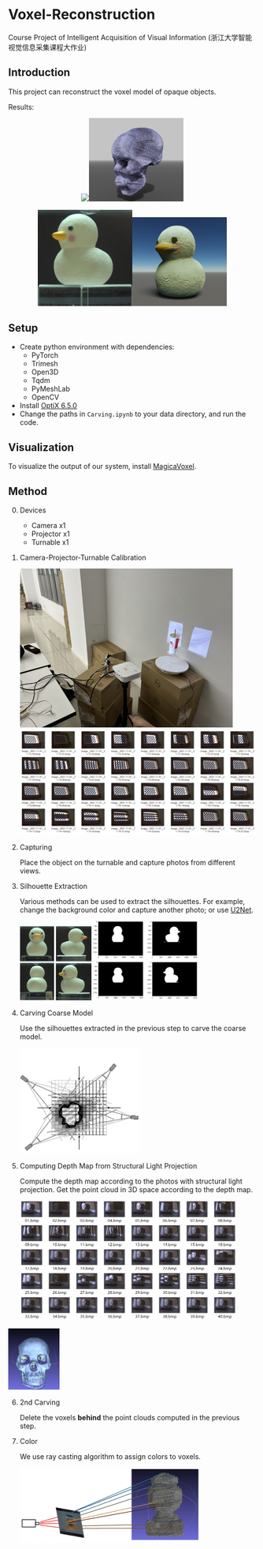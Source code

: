# Voxel-Reconstruction
Course Project of Intelligent Acquisition of Visual Information (浙江大学智能视觉信息采集课程大作业)

## Introduction

This project can reconstruct the voxel model of opaque objects.

Results:

<p>
    <center><img src="images/55.bmp" style="width:20vw;"><img src="images/Compare2.png" style="width:20vw;"></center>
</p>

<p>
    <center><img src="images/image-20211102181512350.png" style="width:20vw;"><img src="images/Duck1.png" style="width:20vw;"></center>
</p>

## Setup

- Create python environment with dependencies:
  - PyTorch
  - Trimesh
  - Open3D
  - Tqdm
  - PyMeshLab
  - OpenCV
- Install [OptiX 6.5.0](https://developer.nvidia.com/designworks/optix/downloads/legacy)
- Change the paths in `Carving.ipynb` to your data directory, and run the code.

## Visualization

To visualize the output of our system, install [MagicaVoxel](https://ephtracy.github.io/).

## Method

0. Devices
   - Camera x1
   - Projector x1
   - Turnable x1

1. Camera-Projector-Turnable Calibration

   <img src="images/image-20221203125821393.png" alt="image-20221203125821393" style="zoom:50%;" />

   <img src="images/image-20221203125755541.png" alt="image-20221203125755541" style="zoom: 50%;" />

2. Capturing

   Place the object on the turnable and capture photos from different views.

3. Silhouette Extraction

   Various methods can be used to extract the silhouettes. For example, change the background color and capture another photo; or use [U2Net](https://github.com/xuebinqin/U-2-Net).

   <img src="images/image-20211102180214541.png" alt="image-20211102180214541" style="zoom:25%;" /><img src="images/image-20211102175559264.png" alt="image-20211102175559264" style="zoom:25%;" />

4. Carving Coarse Model

   Use the silhouettes extracted in the previous step to carve the coarse model.

   <img src="images/6-Figure5-1.png" alt="6-Figure5-1" style="zoom: 50%;" />

5. Computing Depth Map from Structural Light Projection

   Compute the depth map according to the photos with structural light projection. Get the point cloud in 3D space according to the depth map.

   <img src="images/image-20221203131727047.png" alt="image-20221203131727047" style="zoom:50%;" />

<img src="images/image-20221203132620650.png" alt="image-20221203132620650" style="zoom: 20%;" />

6. 2nd Carving

   Delete the voxels **behind** the point clouds computed in the previous step.

7. Color

   We use ray casting algorithm to assign colors to voxels.

   <img src="images/image-20221203132940001.png" alt="image-20221203132940001" style="zoom:50%;" />
